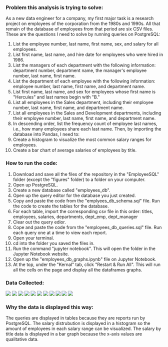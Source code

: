 ### Problem this analysis is trying to solve:
As a new data engineer for a company, my first major task is a research project on employees of the corporation from the 1980s and 1990s. All that remain of the database of employees from that period are six CSV files. These are the questions I need to solve by running queries on PostgreSQL:
1. List the employee number, last name, first name, sex, and salary for all employees.
1. List first name, last name, and hire date for employees who were hired in 1986.
1. List the managers of each department with the following information: department number, department name, the manager's employee number, last name, first name.
1. List the department of each employee with the following information: employee number, last name, first name, and department name.
1. List first name, last name, and sex for employees whose first name is "Hercules" and last names begin with "B."
1. List all employees in the Sales department, including their employee number, last name, first name, and department name.
1. List all employees in the Sales and Development departments, including their employee number, last name, first name, and department name.
1. In descending order, list the frequency count of employee last names, i.e., how many employees share each last name.
Then, by importing the database into Pandas, I need to:
1. Create a histogram to visualize the most common salary ranges for employees.
1. Create a bar chart of average salaries of employees by title.

### How to run the code:
1. Download and save all the files of the repository in the "EmployeeSQL" folder (except the "figures" folder) to a folder on your computer.
1. Open up PostgreSQL.
1. Create a new database called "employees_db".
1. Open up the query editor for the database you just created.
1. Copy and paste the code from the "emplyees_db_schema.sql" file. Run the code to create the tables for the database.
1. For each table, import the corresponding csv file in this order: titles, employees, salaries, departments, dept_emp, dept_manager
1. Clear out the query edior.
1. Cope and paste the code from the "employees_db_queries.sql" file. Run each query one at a time to view each report.
1. Open your terminal.
1. cd into the folder you saved the files in.
1. Run the command "jupyter notebook". This will open the folder in the Jupyter Notebook website.
1. Open up the "employees_db_graphs.ipynb" file on Jupyter Notebook.
1. At the top, under the "Kernal" tab, click "Restart & Run All". This will run all the cells on the page and display all the dataframes graphs.

### Data Collected:
![](EmployeeSQL/ERD_emplyee_db.png)
![](EmployeeSQL/figures/query1.png)
![](EmployeeSQL/figures/query2.png)
![](EmployeeSQL/figures/query3.png)
![](EmployeeSQL/figures/query4.png)
![](EmployeeSQL/figures/query5.png)
![](EmployeeSQL/figures/query6.png)
![](EmployeeSQL/figures/query7.png)
![](EmployeeSQL/figures/query8.png)
![](EmployeeSQL/figures/salary_histogram.png)
![](EmployeeSQL/figures/salary_by_title.png)

### Why the data is displayed this way:
The queries are displayed in tables because they are reports run by PostgreSQL.
The salary distrubution is displayed in a histogram so the amount of employees in each salary range can be visualized.
The salary by title data is displayed in a bar graph because the x-axis values are qualitative data.
